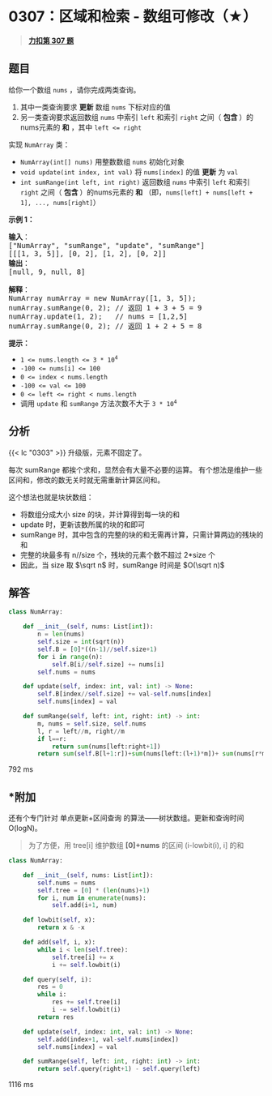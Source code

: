 # 0307：区域和检索 - 数组可修改（★）


> <u>**[力扣第 307 题](https://leetcode.cn/problems/range-sum-query-mutable/)**</u>

## 题目

<p>给你一个数组 <code>nums</code> ，请你完成两类查询。</p>

<ol>
<li>其中一类查询要求 <strong>更新</strong> 数组 <code>nums</code> 下标对应的值</li>
<li>另一类查询要求返回数组 <code>nums</code> 中索引 <code>left</code> 和索引 <code>right</code> 之间（ <strong>包含 </strong>）的nums元素的 <strong>和</strong> ，其中 <code>left &lt;= right</code></li>
</ol>

<p>实现 <code>NumArray</code> 类：</p>

<ul>
<li><code>NumArray(int[] nums)</code> 用整数数组 <code>nums</code> 初始化对象</li>
<li><code>void update(int index, int val)</code> 将 <code>nums[index]</code> 的值 <strong>更新</strong> 为 <code>val</code></li>
<li><code>int sumRange(int left, int right)</code> 返回数组 <code>nums</code> 中索引 <code>left</code> 和索引 <code>right</code> 之间（ <strong>包含 </strong>）的nums元素的 <strong>和</strong> （即，<code>nums[left] + nums[left + 1], ..., nums[right]</code>）</li>
</ul>



<p><strong>示例 1：</strong></p>

<pre>
<strong>输入</strong>：
["NumArray", "sumRange", "update", "sumRange"]
[[[1, 3, 5]], [0, 2], [1, 2], [0, 2]]
<strong>输出</strong>：
[null, 9, null, 8]

<strong>解释</strong>：
NumArray numArray = new NumArray([1, 3, 5]);
numArray.sumRange(0, 2); // 返回 1 + 3 + 5 = 9
numArray.update(1, 2);   // nums = [1,2,5]
numArray.sumRange(0, 2); // 返回 1 + 2 + 5 = 8
</pre>



<p><strong>提示：</strong></p>

<ul>
<li><code>1 &lt;= nums.length &lt;= 3 * 10<sup>4</sup></code></li>
<li><code>-100 &lt;= nums[i] &lt;= 100</code></li>
<li><code>0 &lt;= index &lt; nums.length</code></li>
<li><code>-100 &lt;= val &lt;= 100</code></li>
<li><code>0 &lt;= left &lt;= right &lt; nums.length</code></li>
<li>调用 <code>update</code> 和 <code>sumRange</code> 方法次数不大于 <code>3 * 10<sup>4</sup></code> </li>
</ul>


## 分析

{{< lc "0303" >}} 升级版，元素不固定了。

每次 sumRange 都挨个求和，显然会有大量不必要的运算。
有个想法是维护一些区间和，修改的数无关时就无需重新计算区间和。

这个想法也就是块状数组：
- 将数组分成大小 size 的块，并计算得到每一块的和
- update 时，更新该数所属的块的和即可
- sumRange 时，其中包含的完整的块的和无需再计算，只需计算两边的残块的和
- 完整的块最多有 n//size 个，残块的元素个数不超过 2*size 个 
- 因此，当 size 取 $\sqrt n$ 时，sumRange 时间是 $O(\sqrt n)$

## 解答

```python
class NumArray:

    def __init__(self, nums: List[int]):
        n = len(nums)
        self.size = int(sqrt(n))
        self.B = [0]*((n-1)//self.size+1)
        for i in range(n):
            self.B[i//self.size] += nums[i]
        self.nums = nums

    def update(self, index: int, val: int) -> None:
        self.B[index//self.size] += val-self.nums[index]
        self.nums[index] = val

    def sumRange(self, left: int, right: int) -> int:
        m, nums = self.size, self.nums
        l, r = left//m, right//m
        if l==r:
            return sum(nums[left:right+1])
        return sum(self.B[l+1:r])+sum(nums[left:(l+1)*m])+ sum(nums[r*m:right+1])
```
792 ms

## *附加

还有个专门针对 单点更新+区间查询 的算法——树状数组。更新和查询时间 O(logN)。

> 为了方便，用 tree[i] 维护数组 **[0]+nums** 的区间 (i-lowbit(i), i] 的和

```python
class NumArray:

    def __init__(self, nums: List[int]):
        self.nums = nums
        self.tree = [0] * (len(nums)+1)
        for i, num in enumerate(nums):
            self.add(i+1, num)

    def lowbit(self, x):
        return x & -x

    def add(self, i, x):
        while i < len(self.tree):
            self.tree[i] += x
            i += self.lowbit(i)

    def query(self, i):
        res = 0
        while i:
            res += self.tree[i]
            i -= self.lowbit(i)
        return res

    def update(self, index: int, val: int) -> None:
        self.add(index+1, val-self.nums[index])
        self.nums[index] = val

    def sumRange(self, left: int, right: int) -> int:
        return self.query(right+1) - self.query(left)
```
1116 ms 
